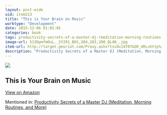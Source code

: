 ```yaml
---
layout: post-wide
uid: item213
title: "This is Your Brain on Music"
worktype: "Development"
date: 2015-12-06 01:01:01
categories: book
tags: productivity-secrets-of-a-master-dj-(meditation-morning-routines-and-more)
image-url: 513DpmfmOuL._SY291_BO1,204,203,200_QL40_.jpg
item-url: http://target.georiot.com/Proxy.ashx?tsid=14707&GR_URL=http%3A%2F%2Fwww.amazon.com%2FThis-Your-Brain-Music-Obsession%2Fdp%2F0452288525%2F
description: "Productivity Secrets of a Master DJ (Meditation, Morning Routines, and More)"
---
```

<a href="http://target.georiot.com/Proxy.ashx?tsid=14707&GR_URL=http%3A%2F%2Fwww.amazon.com%2FThis-Your-Brain-Music-Obsession%2Fdp%2F0452288525%2F" target="blank"><img src="../../../../img/thumbs/513DpmfmOuL._SY291_BO1,204,203,200_QL40_.jpg" class="prod-img"></a>
<h2>This is Your Brain on Music</h2>
<p><a class="btn btn-primary" href="http://target.georiot.com/Proxy.ashx?tsid=14707&GR_URL=http%3A%2F%2Fwww.amazon.com%2FThis-Your-Brain-Music-Obsession%2Fdp%2F0452288525%2F" target="blank">View on Amazon</a><p>
<p>Mentioned in: <a href="http://fourhourworkweek.com/2015/02/23/glitch-mob/" target="blank">Productivity Secrets of a Master DJ (Meditation, Morning Routines, and More)</a></p>
